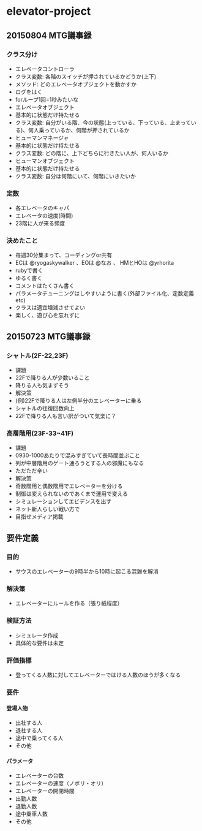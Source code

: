 # elevator-project
## 20150804 MTG議事録
### クラス分け
- エレベータコントローラ
 - クラス変数: 各階のスイッチが押されているかどうか(上下)
 - メソッド: どのエレベータオブジェクトを動かすか
 - ログをはく
 - forループ1回=1秒みたいな
- エレベータオブジェクト
 - 基本的に状態だけ持たせる
 - クラス変数: 自分がいる階、今の状態(上っている、下っている、止まっている)、何人乗っているか、何階が押されているか
- ヒューマンマネージャ
 - 基本的に状態だけ持たせる
 - クラス変数: どの階に、上下どちらに行きたい人が、何人いるか
- ヒューマンオブジェクト
 - 基本的に状態だけ持たせる
 - クラス変数: 自分は何階にいて、何階にいきたいか

### 定数
- 各エレベータのキャパ
- エレベータの速度(時間)
- 23階に人が来る頻度

### 決めたこと
- 毎週30分集まって、コーディングor共有
- ECは @ryogaskywalker 、EOは @なお 、 HMとHOは @yrhorita
- rubyで書く
- ゆるく書く
- コメントはたくさん書く
- パラメータチューニングはしやすいように書く(外部ファイル化、定数定義etc)
- クラスは適宜増減させてよい
- 楽しく、遊び心を忘れずに

## 20150723 MTG議事録
### シャトル(2F-22,23F)
- 課題
 - 22Fで降りる人が少数いること
  - 降りる人も気まずそう
- 解決策
 - (例)22Fで降りる人は左側半分のエレベーターに乗る
  - シャトルの往復回数向上
  - 22Fで降りる人も言い訳がついて気楽に？

### 高層階用(23F-33~41F)
- 課題
 - 0930-1000あたりで混みすぎていて長時間並ぶこと
 - 列が中層階用のゲート通ろうとする人の邪魔にもなる
 - ただただ辛い
- 解決策
 - 奇数階用と偶数階用でエレベーターを分ける
  - 制御は変えられないのであくまで運用で変える
  - シミュレーションしてエビデンスを出す
   - ネット新人らしい戦い方で
   - 目指せメディア掲載

## 要件定義
### 目的
- サウスのエレベーターの9時半から10時に起こる混雑を解消

### 解決策
- エレベーターにルールを作る（張り紙程度）

### 検証方法
- シミュレータ作成
- 具体的な要件は未定

### 評価指標
- 登ってくる人数に対してエレベーターではける人数のほうが多くなる

### 要件
#### 登場人物
- 出社する人
- 退社する人
- 途中で乗ってくる人
- その他

#### パラメータ
- エレベーターの台数
- エレベーターの速度（ノボリ・オリ）
- エレベーターの開閉時間
- 出勤人数
- 退勤人数
- 途中乗車人数
- その他
